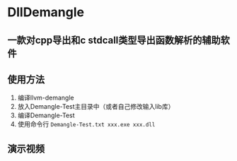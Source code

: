 # DllDemangle

## 一款对cpp导出和c stdcall类型导出函数解析的辅助软件


## 使用方法

1. 编译llvm-demangle
2. 放入Demangle-Test主目录中（或者自己修改输入lib库）
3. 编译Demangle-Test
4. 使用命令行 `Demangle-Test.txt xxx.exe xxx.dll`

## 演示视频

